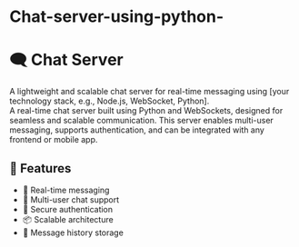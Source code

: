 # Chat-server-using-python-
# 🗨️ Chat Server  

A lightweight and scalable chat server for real-time messaging using [your technology stack, e.g., Node.js, WebSocket, Python].  
A real-time chat server built using Python and WebSockets, designed for seamless and scalable communication. This server enables multi-user messaging, supports authentication, and can be integrated with any frontend or mobile app.

## 🚀 Features  
- 🔄 Real-time messaging  
- 👥 Multi-user chat support  
- 🔐 Secure authentication  
- 📦 Scalable architecture  
- 📝 Message history storage  
